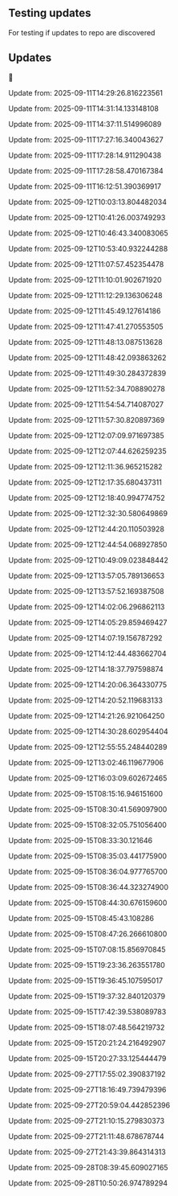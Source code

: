 ## Testing updates
For testing if updates to repo are discovered


## Updates



 Update from: 2025-09-11T14:29:26.816223561

 Update from: 2025-09-11T14:31:14.133148108

  Update from: 2025-09-11T14:37:11.514996089

  Update from: 2025-09-11T17:27:16.340043627

  Update from: 2025-09-11T17:28:14.911290438

  Update from: 2025-09-11T17:28:58.470167384

  Update from: 2025-09-11T16:12:51.390369917

  Update from: 2025-09-12T10:03:13.804482034

  Update from: 2025-09-12T10:41:26.003749293

  Update from: 2025-09-12T10:46:43.340083065

  Update from: 2025-09-12T10:53:40.932244288

  Update from: 2025-09-12T11:07:57.452354478

  Update from: 2025-09-12T11:10:01.902671920

  Update from: 2025-09-12T11:12:29.136306248

  Update from: 2025-09-12T11:45:49.127614186

  Update from: 2025-09-12T11:47:41.270553505

  Update from: 2025-09-12T11:48:13.087513628

  Update from: 2025-09-12T11:48:42.093863262

  Update from: 2025-09-12T11:49:30.284372839

  Update from: 2025-09-12T11:52:34.708890278

  Update from: 2025-09-12T11:54:54.714087027

  Update from: 2025-09-12T11:57:30.820897369

  Update from: 2025-09-12T12:07:09.971697385

  Update from: 2025-09-12T12:07:44.626259235

  Update from: 2025-09-12T12:11:36.965215282

  Update from: 2025-09-12T12:17:35.680437311

  Update from: 2025-09-12T12:18:40.994774752

  Update from: 2025-09-12T12:32:30.580649869

  Update from: 2025-09-12T12:44:20.110503928

  Update from: 2025-09-12T12:44:54.068927850

  Update from: 2025-09-12T10:49:09.023848442

  Update from: 2025-09-12T13:57:05.789136653

  Update from: 2025-09-12T13:57:52.169387508

  Update from: 2025-09-12T14:02:06.296862113

  Update from: 2025-09-12T14:05:29.859469427

  Update from: 2025-09-12T14:07:19.156787292

  Update from: 2025-09-12T14:12:44.483662704

  Update from: 2025-09-12T14:18:37.797598874

  Update from: 2025-09-12T14:20:06.364330775

  Update from: 2025-09-12T14:20:52.119683133

  Update from: 2025-09-12T14:21:26.921064250

  Update from: 2025-09-12T14:30:28.602954404

  Update from: 2025-09-12T12:55:55.248440289

  Update from: 2025-09-12T13:02:46.119677906

  Update from: 2025-09-12T16:03:09.602672465

  Update from: 2025-09-15T08:15:16.946151600

  Update from: 2025-09-15T08:30:41.569097900

  Update from: 2025-09-15T08:32:05.751056400

  Update from: 2025-09-15T08:33:30.121646

  Update from: 2025-09-15T08:35:03.441775900

  Update from: 2025-09-15T08:36:04.977765700

  Update from: 2025-09-15T08:36:44.323274900

  Update from: 2025-09-15T08:44:30.676159600

  Update from: 2025-09-15T08:45:43.108286

  Update from: 2025-09-15T08:47:26.266610800

  Update from: 2025-09-15T07:08:15.856970845

  Update from: 2025-09-15T19:23:36.263551780

  Update from: 2025-09-15T19:36:45.107595017

  Update from: 2025-09-15T19:37:32.840120379

  Update from: 2025-09-15T17:42:39.538089783

  Update from: 2025-09-15T18:07:48.564219732

  Update from: 2025-09-15T20:21:24.216492907

  Update from: 2025-09-15T20:27:33.125444479

  Update from: 2025-09-27T17:55:02.390837192

  Update from: 2025-09-27T18:16:49.739479396

  Update from: 2025-09-27T20:59:04.442852396

  Update from: 2025-09-27T21:10:15.279830373

  Update from: 2025-09-27T21:11:48.678678744

  Update from: 2025-09-27T21:43:39.864314313

  Update from: 2025-09-28T08:39:45.609027165

  Update from: 2025-09-28T10:50:26.974789294
